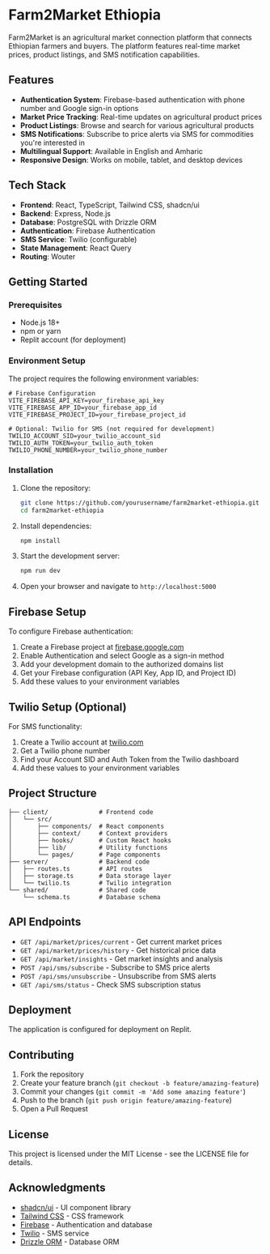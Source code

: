 # Farm2Market Ethiopia

Farm2Market is an agricultural market connection platform that connects Ethiopian farmers and buyers. The platform features real-time market prices, product listings, and SMS notification capabilities.

## Features

- **Authentication System**: Firebase-based authentication with phone number and Google sign-in options
- **Market Price Tracking**: Real-time updates on agricultural product prices
- **Product Listings**: Browse and search for various agricultural products
- **SMS Notifications**: Subscribe to price alerts via SMS for commodities you're interested in
- **Multilingual Support**: Available in English and Amharic
- **Responsive Design**: Works on mobile, tablet, and desktop devices

## Tech Stack

- **Frontend**: React, TypeScript, Tailwind CSS, shadcn/ui
- **Backend**: Express, Node.js
- **Database**: PostgreSQL with Drizzle ORM
- **Authentication**: Firebase Authentication
- **SMS Service**: Twilio (configurable)
- **State Management**: React Query
- **Routing**: Wouter

## Getting Started

### Prerequisites

- Node.js 18+
- npm or yarn
- Replit account (for deployment)

### Environment Setup

The project requires the following environment variables:

```
# Firebase Configuration
VITE_FIREBASE_API_KEY=your_firebase_api_key
VITE_FIREBASE_APP_ID=your_firebase_app_id
VITE_FIREBASE_PROJECT_ID=your_firebase_project_id

# Optional: Twilio for SMS (not required for development)
TWILIO_ACCOUNT_SID=your_twilio_account_sid
TWILIO_AUTH_TOKEN=your_twilio_auth_token
TWILIO_PHONE_NUMBER=your_twilio_phone_number
```

### Installation

1. Clone the repository:
   ```bash
   git clone https://github.com/yourusername/farm2market-ethiopia.git
   cd farm2market-ethiopia
   ```

2. Install dependencies:
   ```bash
   npm install
   ```

3. Start the development server:
   ```bash
   npm run dev
   ```

4. Open your browser and navigate to `http://localhost:5000`

## Firebase Setup

To configure Firebase authentication:

1. Create a Firebase project at [firebase.google.com](https://console.firebase.google.com/)
2. Enable Authentication and select Google as a sign-in method
3. Add your development domain to the authorized domains list
4. Get your Firebase configuration (API Key, App ID, and Project ID)
5. Add these values to your environment variables

## Twilio Setup (Optional)

For SMS functionality:

1. Create a Twilio account at [twilio.com](https://www.twilio.com/)
2. Get a Twilio phone number
3. Find your Account SID and Auth Token from the Twilio dashboard
4. Add these values to your environment variables

## Project Structure

```
├── client/              # Frontend code
│   └── src/
│       ├── components/  # React components
│       ├── context/     # Context providers
│       ├── hooks/       # Custom React hooks
│       ├── lib/         # Utility functions
│       └── pages/       # Page components
├── server/              # Backend code
│   ├── routes.ts        # API routes
│   ├── storage.ts       # Data storage layer
│   └── twilio.ts        # Twilio integration
└── shared/              # Shared code
    └── schema.ts        # Database schema
```

## API Endpoints

- `GET /api/market/prices/current` - Get current market prices
- `GET /api/market/prices/history` - Get historical price data
- `GET /api/market/insights` - Get market insights and analysis
- `POST /api/sms/subscribe` - Subscribe to SMS price alerts
- `POST /api/sms/unsubscribe` - Unsubscribe from SMS alerts
- `GET /api/sms/status` - Check SMS subscription status

## Deployment

The application is configured for deployment on Replit.

## Contributing

1. Fork the repository
2. Create your feature branch (`git checkout -b feature/amazing-feature`)
3. Commit your changes (`git commit -m 'Add some amazing feature'`)
4. Push to the branch (`git push origin feature/amazing-feature`)
5. Open a Pull Request

## License

This project is licensed under the MIT License - see the LICENSE file for details.

## Acknowledgments

- [shadcn/ui](https://ui.shadcn.com/) - UI component library
- [Tailwind CSS](https://tailwindcss.com/) - CSS framework
- [Firebase](https://firebase.google.com/) - Authentication and database
- [Twilio](https://www.twilio.com/) - SMS service
- [Drizzle ORM](https://orm.drizzle.team/) - Database ORM